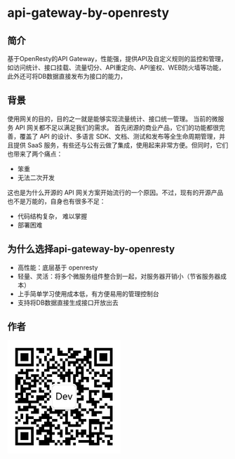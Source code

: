 # api-gateway-by-openresty

## 简介
基于OpenResty的API Gateway，性能强，提供API及自定义规则的监控和管理，如访问统计、接口挂载、流量切分、API重定向、API鉴权、WEB防火墙等功能，此外还可将DB数据直接发布为接口的能力，

## 背景
使用网关的目的，目的之一就是能够实现流量统计、接口统一管理。
当前的微服务 API 网关都不足以满足我们的需求。
首先闭源的商业产品，它们的功能都很完善，覆盖了 API 的设计、多语言 SDK、文档、测试和发布等全生命周期管理，并且提供 SaaS 服务，有些还与公有云做了集成，使用起来非常方便。但同时，它们也带来了两个痛点：
* 笨重
* 无法二次开发

这也是为什么开源的 API 网关方案开始流行的一个原因。不过，现有的开源产品也不是万能的，自身也有很多不足：
* 代码结构复杂， 难以掌握
* 部署困难

## 为什么选择api-gateway-by-openresty
* 高性能：底层基于 openresty 
* 轻量、灵活：将多个微服务组件整合到一起，对服务器开销小（节省服务器成本）
* 上手简单学习使用成本低，有方便易用的管理控制台
* 支持将DB数据直接生成接口开放出去

## 作者
![image](data:image/jpeg;base64,/9j/4AAQSkZJRgABAQAAAQABAAD/2wBDAAMCAgMCAgMDAwMEAwMEBQgFBQQE%0ABQoHBwYIDAoMDAsKCwsNDhIQDQ4RDgsLEBYQERMUFRUVDA8XGBYUGBIUFRT/%0A2wBDAQMEBAUEBQkFBQkUDQsNFBQUFBQUFBQUFBQUFBQUFBQUFBQUFBQUFBQU%0AFBQUFBQUFBQUFBQUFBQUFBQUFBQUFBT/wAARCAECAQIDASIAAhEBAxEB/8QA%0AHwAAAQUBAQEBAQEAAAAAAAAAAAECAwQFBgcICQoL/8QAtRAAAgEDAwIEAwUF%0ABAQAAAF9AQIDAAQRBRIhMUEGE1FhByJxFDKBkaEII0KxwRVS0fAkM2JyggkK%0AFhcYGRolJicoKSo0NTY3ODk6Q0RFRkdISUpTVFVWV1hZWmNkZWZnaGlqc3R1%0Adnd4eXqDhIWGh4iJipKTlJWWl5iZmqKjpKWmp6ipqrKztLW2t7i5usLDxMXG%0Ax8jJytLT1NXW19jZ2uHi4+Tl5ufo6erx8vP09fb3+Pn6/8QAHwEAAwEBAQEB%0AAQEBAQAAAAAAAAECAwQFBgcICQoL/8QAtREAAgECBAQDBAcFBAQAAQJ3AAEC%0AAxEEBSExBhJBUQdhcRMiMoEIFEKRobHBCSMzUvAVYnLRChYkNOEl8RcYGRom%0AJygpKjU2Nzg5OkNERUZHSElKU1RVVldYWVpjZGVmZ2hpanN0dXZ3eHl6goOE%0AhYaHiImKkpOUlZaXmJmaoqOkpaanqKmqsrO0tba3uLm6wsPExcbHyMnK0tPU%0A1dbX2Nna4uPk5ebn6Onq8vP09fb3+Pn6/9oADAMBAAIRAxEAPwD9U6KKKACi%0AkzRmgBaKTNGaAFopM0ZFAC0UmaM0ALRSZFGaAFopM0Z4oAWikzS0AFFFJmgB%0AaKTNLQAUUUlAC0UmR60UALRSUZHrQAtFJmjNAC0UmaM0ALRRRQAUUUUAFIeR%0AS0h6UAfkB+3p+3n8dfgr+1j468G+DPHP9jeG9N+w/ZbL+yLCfy/MsLeV/nlg%0AZzl5HPLHGcDgAV4B/wAPRv2nf+imf+UDS/8A5Gpf+Co//J9nxN/7hn/prtK/%0AdP4pfFPwx8FvAmp+MvGWp/2P4b03yvtV79nln8vzJUiT5IlZzl5EHCnGcngE%0A0AfhX/w9G/ad/wCimf8AlA0v/wCRqP8Ah6N+07/0Uz/ygaX/API1fqsf+Cov%0A7MYOD8Szn/sAap/8jUn/AA9F/Zj/AOimH/wQap/8jUAflV/w9G/ad/6KZ/5Q%0ANL/+Rq+//wDglN+1F8Tv2lP+Fo/8LH8Tf8JF/Yv9l/YP9AtbXyfO+1+Z/qIk%0A3Z8qP72cbeMZOfVv+Co//JifxN/7hn/p0tK+Vf8Aghj1+Nn/AHBP/b+gDk/2%0A9P28/jr8Ff2sfHXg3wZ45/sbw3pv2H7LZf2RYT+X5lhbyv8APLAznLyOeWOM%0A4HAArwD/AIejftO/9FM/8oGl/wDyNX7/ANfgB/w65/ad/wCiZ/8Alf0v/wCS%0AaAPv/wD4JTftRfE79pT/AIWj/wALH8Tf8JF/Yv8AZf2D/QLW18nzvtfmf6iJ%0AN2fKj+9nG3jGTn5//b0/bz+OvwV/ax8deDfBnjn+xvDem/Yfstl/ZFhP5fmW%0AFvK/zywM5y8jnljjOBwAK+gP+CUv7LvxO/Zq/wCFon4j+Gf+EcGtf2X9g/0+%0A1uvO8n7X5v8AqJX2482P72M7uM4OPoH4o/t6fAr4L+OtT8G+MvHB0bxJpvlf%0AarL+yL+fy/MiSVPnigZDlJEPDHGcHBBFAH5/fsF/t5/HX41ftY+BfBvjPxz/%0AAGz4b1L7d9qsv7IsIPM8uwuJU+eKBXGHjQ8MM4weCRX6/wCPlxX5AfsF/sGf%0AHX4K/tY+BfGXjPwN/Y3hvTft32q9/tewn8vzLC4iT5Ip2c5eRBwpxnJ4BNfr%0A/wBVoA/ID9vT9vP46/BX9rHx14N8GeOf7G8N6b9h+y2X9kWE/l+ZYW8r/PLA%0AznLyOeWOM4HAAr9gK/AH/gqP/wAn2fE3/uGf+mu0rlP2Cvij4Y+C/wC1j4G8%0AZeMtT/sfw3pn277Xe/Z5Z/L8ywuIk+SJWc5eRBwpxnJ4BNAH9FB5FfkB+3p+%0A3n8dfgr+1j468G+DPHP9jeG9N+w/ZbL+yLCfy/MsLeV/nlgZzl5HPLHGcDgA%0AV9rf8PRf2Yxx/wALLOf+wBqn/wAjV8AftSfsufE79tD47eJvjJ8G/DP/AAmP%0Aw38S/Zf7K1r7fa2P2n7PaxWs37m6limTbNbyp86DO3IypBIB1P7Bf7efx1+N%0AX7WPgXwb4z8c/wBs+G9S+3farL+yLCDzPLsLiVPnigVxh40PDDOMHgkV+v44%0AFfmv+3r+3n8CvjT+yd468G+DPHB1nxJqX2H7LZf2RfweZ5d/byv88sCoMJG5%0A5YZxgckCvyBwd2O9AH9U9fP/AO3r8UfE/wAF/wBk7xz4y8G6n/Y3iTTPsP2S%0A9+zxT+X5l/bxP8kqshykjjlTjORyAa/Fb4XfsF/HX40+BdM8ZeDPA41nw3qX%0Am/Zb3+17CDzPLleJ/klnVxh43HKjOMjIINf0U0AfgB/w9F/acxj/AIWZx0x/%0AYGl//I1fr/8AsFfFHxP8aP2TvA3jLxlqf9s+JNT+3fa737PFB5nl39xEnyRK%0AqDCRoOFGcZPJJr4q/wCC53/NE/8AuN/+2FflZQB/RR+3r8UfE/wX/ZO8c+Mv%0ABup/2N4k0z7D9kvfs8U/l+Zf28T/ACSqyHKSOOVOM5HIBr8gP+Hov7Tg4HxM%0A4/7AGl//ACNX6q/8FR/+TE/ib/3DP/TpaV8qf8EMjj/hdhPQf2J/7f0AfKv/%0AAA9G/ad/6KZ/5QNL/wDkaj/h6N+07/0Uz/ygaX/8jV+wHxR/b0+BXwX8dan4%0AN8ZeODo3iTTfK+1WX9kX8/l+ZEkqfPFAyHKSIeGOM4OCCK5T/h6L+zH/ANFM%0AP/gg1T/5GoA/Kr/h6N+07/0Uz/ygaX/8jUf8PRv2nf8Aopn/AJQNL/8Akav2%0Ap+Bv7Unwx/aT/tsfDjxN/wAJF/Yvkfb/APQLq18nzvM8r/XxJuz5Un3c4284%0AyM/iv/wVH/5Ps+Jv/cM/9NdpQB+/1FFFABRRRQAUh6UtIelAH4Bf8FR/+T7P%0Aib/3DP8A012lfqp/wVH/AOTFPiZ/3DP/AE52lflX/wAFR/8Ak+z4m/8AcM/9%0ANdpX6qf8FR/+TE/ib/3DP/TpaUAfgDmjNFFAH7/f8FR/+TE/ib/3DP8A06Wl%0AfKn/AAQy/wCa2f8AcE/9v6+q/wDgqP8A8mJ/E3/uGf8Ap0tK+VP+CGQz/wAL%0AsB6H+xP/AG/oA9V/ai/4KtH9mz46+Jvhx/wq7/hI/wCxfs3/ABM/+Eg+y+d5%0A1rFP/qvsr7cebt+8c7c8ZwPv/ivAfij+wX8CvjR461Pxl4y8DnWfEmpeV9qv%0Af7Xv4PM8uJIk+SKdUGEjQcKM4yckk1+f37Bf7efx1+NX7WPgXwb4z8c/2z4b%0A1L7d9qsv7IsIPM8uwuJU+eKBXGHjQ8MM4weCRQB9qftz/tyj9i//AIQn/iif%0A+Ex/4SX7d/zFvsP2f7P9n/6Yy793n+2NvfPHyv8A8MMf8PJ/+Mjv+E2/4V1/%0Awmn/ADLX9lf2p9j+yf6B/wAfPnQ+Zv8Asnmf6tdu/bzt3FP+C5vH/Ck/+43/%0AAO2FfVf/AAS4/wCTE/hl/wBxP/06XdAHqn7UfxzH7NnwK8TfEf8AsQeIv7F+%0Ay/8AEs+1/ZfO866ig/1ux9uPN3fdOduOM5HlX7DP7c3/AA2h/wAJsP8AhCf+%0AEO/4Rr7D/wAxb7d9p+0faP8ApjFs2+R753dsc/kD8Uf29Pjr8afAup+DfGfj%0Agaz4b1LyvtVl/ZFhB5nlypKnzxQK4w8aHhhnGDkEivtX/ghkcn42E/8AUE/9%0Av6APVP2ov+CUv/DSnx18TfEf/haP/COf219l/wCJb/wj/wBq8nybWKD/AFv2%0ApN2fK3fdGN2OcZPlX/DjL/qtn/lqf/dtfqrX4/8A7Bf7efx1+NX7WPgXwb4z%0A8c/2z4b1L7d9qsv7IsIPM8uwuJU+eKBXGHjQ8MM4weCRQB1f/DjTHP8Awu3/%0AAMtT/wC7aX/huf8A4dsf8Y5f8IT/AMLF/wCEL/5mX+1f7L+2fa/9O/49vJm8%0AvZ9r8v8A1jZ2buM7R6p/wVZ/ai+J37Nf/Crv+FceJv8AhHf7a/tT7f8A6Ba3%0AXneT9k8v/XxPtx5sn3cZ3c5wML+y3+y58Mf20PgT4Z+Mnxk8M/8ACY/EjxL9%0Aq/tXWv7QurH7T9nupbWH9zayxQptht4k+RBnbk5YkkA/Fbmvqr9hn9hn/htH%0A/hNv+K2/4Q4+GvsX/MK+3faftH2j/pvFs2/Z/fO7tjn9VP8Ah11+zH/0TM/+%0AD/VP/kmvlT9uj/jWx/whP/DOP/Fuv+E0+3f29/zFPtn2T7P9m/4/vP8AL2fa%0Arj/V7d2/5s7VwAff/wCy58DB+zZ8CvDPw4/tseIv7F+1f8TP7J9l87zrqWf/%0AAFW99uPN2/eOdueM4B+1H8c/+GbPgV4m+I/9i/8ACRf2L9l/4ln2v7L53nXU%0AUH+t2Ptx5u77pztxxnI/Fb/h6N+07/0Uz/ygaX/8jVyvxR/b0+Ovxp8C6n4N%0A8Z+OBrPhvUvK+1WX9kWEHmeXKkqfPFArjDxoeGGcYOQSKAOr/bn/AG5v+G0f%0A+EJ/4on/AIQ4+Gvtv/MW+3faftH2f/phFs2+R753dsc/KuKXJ3Z71+v37BX7%0ABnwK+NP7J3gXxl4z8DnWfEmpfbvtV7/a9/B5nl39xEnyRTqgwkaDhRnGTySa%0AAPf/APgqP/yYn8Tf+4Z/6dLSvlT/AIIZf81s/wC4J/7f19V/8FR/+TE/ib/3%0ADP8A06WlfKn/AAQy/wCa2f8AcE/9v6APlb/gqNx+3X8TP+4Z/wCmy0r5VzX1%0AV/wVH/5Ps+Jv/cM/9NdpXyrQB+qf/BDL/mtn/cE/9v6+Vv8AgqP/AMn2fE3/%0AALhn/prtK+qf+CGX/NbP+4J/7f18rf8ABUf/AJPs+Jv/AHDP/TXaUAfv9RRR%0AQAUUUUAFIelLSHpQB+AX/BUf/k+z4m/9wz/012lfqp/w9F/Zj/6KYf8AwQap%0A/wDI1eU/tRf8Epf+GlPjr4m+I/8AwtH/AIRz+2vsv/Et/wCEf+1eT5NrFB/r%0AftSbs+Vu+6Mbsc4yfK/+HGX/AFWz/wAtT/7toA+qv+Hov7Mf/RTD/wCCDVP/%0AAJGo/wCHov7Mf/RTD/4INU/+Rq+VP+HGf/Vbf/LU/wDu2l/4cZ/9Vs/8tT/7%0AtoA6v9vX9vP4FfGn9k7x14N8GeODrPiTUvsP2Wy/si/g8zy7+3lf55YFQYSN%0AzywzjA5IFcn/AMEM/l/4Xbnt/Yn/ALf0v/DjL/qtn/lqf/dtfVH7DP7DI/Yu%0A/wCE3/4rb/hMf+El+xf8wn7D9m+z/aP+m8u/d5/tjb3zwAdb8Uf29PgV8F/H%0AWp+DfGXjg6N4k03yvtVl/ZF/P5fmRJKnzxQMhykiHhjjODggivzV/Zb/AGXP%0Aid+xf8dvDPxk+Mnhn/hDvhv4a+1f2rrX2+1vvs32i1ltYf3NrLLM+6a4iT5E%0AON2ThQSPqn9qL/glN/w0n8dfE3xH/wCFo/8ACOf219m/4ln/AAj/ANq8nybW%0AKD/W/ak3Z8rd90Y3Y5xk/Vf7UfwM/wCGk/gV4m+HP9tf8I7/AG19l/4mf2T7%0AV5Pk3UU/+q3puz5W37wxuzzjBAE+Bn7Ufwx/aT/tsfDnxN/wkX9i+R9v/wBA%0AurXyfO8zyv8AXxJuz5Un3c4284yM/iv/AMFR/wDk+z4m/wDcM/8ATXaV+qf7%0ADX7DX/DF3/CbZ8bf8Jj/AMJL9i/5hP2H7N9n+0f9N5d+77R7Y2988flX/wAF%0ARv8Ak+v4m/8AcM/9NlpQB+6nxS+Kfhj4LeBNT8ZeMtT/ALH8N6b5X2q9+zyz%0A+X5kqRJ8kSs5y8iDhTjOTwCa/Nb9ugf8PJj4J/4Zy/4uIfBf27+3v+YX9j+1%0A/Z/s3/H95Pmb/slx/q923Z82Ny58r/ai/wCCrX/DSnwK8TfDj/hV3/COf219%0Al/4mf/CQfavJ8m6in/1X2VN2fK2/eGN2ecYPlP7DP7cv/DGH/CbD/hCf+Ex/%0A4SX7F/zFfsP2f7P9o/6YS7932j2xt754APv/APZb/aj+GP7F/wACfDPwb+Mn%0Aib/hDviR4a+1f2rov9n3V99m+0XUt1D++tYpYX3Q3ET/ACOcbsHDAgeq/wDB%0AUf8A5MT+Jv8A3DP/AE6WlfKv/DDH/Dyf/jI3/hNv+Fdf8Jp/zLX9lf2p9j+y%0Af6D/AMfPnQ+Zv+yeZ/q1xv2843Hyv9qL/gq1/wANKfArxN8OD8Lv+Ec/tr7L%0A/wATL/hIPtXk+TdRT/6r7Km7PlbfvDG7POMEA9T/AOCGX/NbP+4J/wC39fK3%0A/BUf/k+z4m/9wz/012lfVP8AwQz4/wCF2f8AcE/9v69V/ai/4JS/8NKfHXxN%0A8R/+Fo/8I5/bX2X/AIlv/CP/AGryfJtYoP8AW/ak3Z8rd90Y3Y5xkgH5rfFH%0A9gv46/BbwLqfjLxn4HGjeG9N8r7Ve/2vYT+X5kqRJ8kU7OcvIg4U4zk4AJrl%0Afgb+y18T/wBpL+2/+Fc+Gf8AhIv7F8j7f/p9ra+T53meX/r5U3Z8qT7ucbec%0AZGf39/aj+Bn/AA0n8CvE3w4/tr/hHf7a+y/8TP7J9q8nybqKf/Vb03Z8rb94%0AY3Z5xg/ABH/Dl/r/AMXi/wCFk/8AcD/s7+z/APwJ83zPt/8AsbfK/i3fKAer%0Afst/tR/DH9i/4E+Gfg38ZPE3/CHfEjw19q/tXRf7Pur77N9oupbqH99axSwv%0AuhuIn+Rzjdg4YED5V/Zb/Zc+J37F/wAdvDPxk+Mnhn/hDvhv4a+1f2rrX2+1%0Avvs32i1ltYf3NrLLM+6a4iT5EON2ThQSPlX9qP45/wDDSfx18TfEcaIfDv8A%0AbX2X/iWfa/tXk+TaxQf63Ym7PlbvujG7HOMn7/H7c/8Aw8nP/DOP/CE/8K6/%0A4TT/AJmX+1f7U+x/ZP8AT/8Aj28mHzN/2Ty/9Yu3fu5xtIAn7dH/ABsmHgn/%0AAIZy/wCLif8ACF/bv7e/5hf2P7X9n+zf8fvk+Zv+yXH+r3bdnzY3Ln81/il8%0ALfE/wW8d6n4N8ZaZ/Y3iTTfK+1WXnxT+X5kSSp88TMhykiHhjjODyCK/dH9h%0Ar9hr/hi//hNs+Nv+Ex/4SX7F/wAwn7D9n+z/AGj/AKbS7932j2xt754/K3/g%0AqMP+M6/iZj/qGf8ApstKAP1U/wCCo/8AyYn8Tf8AuGf+nS0r4A/4JS/tRfDH%0A9mv/AIWj/wALH8Tf8I7/AG1/Zf2D/QLq687yftfm/wCoifbjzY/vYzu4zg4/%0AVP8Aaj+Bv/DSfwK8TfDj+2/+Ed/tr7L/AMTL7J9q8nybqKf/AFW9N2fK2/eG%0AN2ecYPwCP+CGXH/JbP8Ay1P/ALtoA+qv+Hov7Mf/AEUw/wDgg1T/AORqP+Ho%0Av7Mf/RTD/wCCDVP/AJGr5V/4cZf9Vs/8tT/7to/4cZ/9Vs/8tT/7toA+qv8A%0Ah6L+zGeB8Szn/sAap/8AI1fkB+3r8UfDHxo/ax8c+MvBup/2x4b1P7D9kvfs%0A8sHmeXYW8T/JKquMPG45UZxkcEGvtX/hxl/1Wz/y1P8A7tpP+HGX/VbP/LU/%0A+7aAP1VooooAKKKKACiikJwCT0FAC18//t6/FHxP8F/2TvHPjLwbqf8AY3iT%0ATPsP2S9+zxT+X5l/bxP8kqshykjjlTjORyAaX4o/t6fAr4L+OtT8G+MvHB0b%0AxJpvlfarL+yL+fy/MiSVPnigZDlJEPDHGcHBBFfj/wD8Ouf2nf8Aomf/AJX9%0AL/8AkmgD7+/4JS/tRfE79pMfFEfEfxN/wkQ0X+y/sH+gWtr5Pnfa/M/1ESbs%0A+VH97ONvGMnPgH7en7efx1+Cv7WPjrwb4M8c/wBjeG9N+w/ZbL+yLCfy/MsL%0AeV/nlgZzl5HPLHGcDgAV4Af+CXX7TgGT8M8D/sP6X/8AJNeA/FL4W+J/gt47%0A1Pwb4y0z+xvEmm+V9qsvPin8vzIklT54mZDlJEPDHGcHkEUAe/f8PRv2nf8A%0Aopn/AJQNL/8Akavv/wD4JTftRfE79pT/AIWj/wALH8Tf8JF/Yv8AZf2D/QLW%0A18nzvtfmf6iJN2fKj+9nG3jGTn7V+KXxT8MfBbwJqfjLxlqf9j+G9N8r7Ve/%0AZ5Z/L8yVIk+SJWc5eRBwpxnJ4BNeAn/gqL+zGDg/Es5/7AGqf/I1AHxR+3p+%0A3n8dfgr+1j468G+DPHP9jeG9N+w/ZbL+yLCfy/MsLeV/nlgZzl5HPLHGcDgA%0AV+wFfKv/AA9F/Zj/AOimH/wQap/8jUf8FR/+TE/ib/3DP/TpaUAeU/8ABVv9%0AqL4nfs2f8KvHw58Tf8I6Na/tT7f/AKBa3XneT9k8v/XxPtx5sn3cZ3c5wMfk%0AF8Uvil4n+NPjvU/GXjLU/wC2fEmpeV9qvfIig8zy4kiT5IlVBhI0HCjOMnkk%0A1+lH/BDI4/4XYT0H9if+39fa3xR/b0+BXwX8dan4N8ZeODo3iTTfK+1WX9kX%0A8/l+ZEkqfPFAyHKSIeGOM4OCCKAOU/4ddfsx/wDRMz/4P9U/+SaD/wAEuv2Y%0A/wDomf8A5X9U/wDkmvKv2pP2o/hj+2h8CfE3wb+Dfib/AITH4keJfsv9laL/%0AAGfdWP2n7PdRXU3766iihTbDbyv87jO3AyxAP5//APDrn9pz/omf/le0z/5J%0AoA9W/ak/aj+J37F/x28TfBv4N+Jv+EO+G/hr7L/ZWi/YLW++zfaLWK6m/fXU%0AUsz7priV/nc43YGFAA+gP29f2DPgV8Fv2TvHXjLwZ4HOjeJNN+w/Zb3+17+f%0Ay/Mv7eJ/klnZDlJHHKnGcjkA11X7Lf7Ufwx/Yv8AgT4Z+Dfxk8Tf8Id8SPDX%0A2r+1dF/s+6vvs32i6luof31rFLC+6G4if5HON2DhgQPzV/YK+KPhj4L/ALWP%0Agbxl4y1P+x/Demfbvtd79nln8vzLC4iT5IlZzl5EHCnGcngE0Afan/BDPn/h%0Admf+oJ/7f1yn7en7efx1+Cv7WPjrwb4M8c/2N4b037D9lsv7IsJ/L8ywt5X+%0AeWBnOXkc8scZwOABXLf8FW/2ovhj+0n/AMKu/wCFc+Jv+Ei/sX+1Pt/+gXVr%0A5PnfZPL/ANfEm7PlSfdzjbzjIz8AUAf1UV+Vf/Bc04PwT/7jf/thXlX7Lf7L%0AnxO/Yv8Ajt4Z+Mnxk8M/8Id8N/DX2r+1da+32t99m+0WstrD+5tZZZn3TXES%0AfIhxuycKCQf8FWf2ofhj+0qfhcPhx4m/4SI6L/an2/8A0C6tfJ877J5X+viT%0AdnypPu5xt5xkZAPoD9gr9gz4FfGn9k7wL4y8Z+BzrPiTUvt32q9/te/g8zy7%0A+4iT5Ip1QYSNBwozjJ5JNfFX/BLj/k+z4Zf9xP8A9Nd3XKfC79gv46/GnwLp%0AnjLwZ4HGs+G9S837Le/2vYQeZ5crxP8AJLOrjDxuOVGcZGQQa6v/AIJcf8n2%0AfDL/ALif/pru6APv7/gq1+1H8Tv2a/8AhV3/AArjxN/wjv8AbX9qfb/9Atbr%0AzvJ+yeV/r4n2482T7uM7uc4GF/Zb/Zc+GP7aHwJ8M/GT4yeGf+Ex+JHiX7V/%0Aautf2hdWP2n7PdS2sP7m1lihTbDbxJ8iDO3JyxJP38eFr8gP29P2DPjr8av2%0AsfHXjLwZ4G/tnw3qX2H7Le/2vYQeZ5dhbxP8ks6uMPG45UZxkcEGgA/YL/bz%0A+Ovxq/ax8C+DfGfjn+2fDepfbvtVl/ZFhB5nl2FxKnzxQK4w8aHhhnGDwSK/%0AX8cCvlb/AIKj/wDJifxN/wC4Z/6dLSvxW+Bn7LfxP/aT/ts/Djwz/wAJF/Yv%0Akfb/APT7W18nzvM8r/Xypuz5Un3c4284yMgH9Kdfj/8AsF/t5/HX41ftY+Bf%0ABvjPxz/bPhvUvt32qy/siwg8zy7C4lT54oFcYeNDwwzjB4JFfQP7Lf7Ufwx/%0AYv8AgT4Z+Dfxk8Tf8Id8SPDX2r+1dF/s+6vvs32i6luof31rFLC+6G4if5HO%0AN2DhgQPzV/YK+KPhj4L/ALWPgbxl4y1P+x/Demfbvtd79nln8vzLC4iT5IlZ%0Azl5EHCnGcngE0Af0UY+XFfkB+3p+3n8dfgr+1j468G+DPHP9jeG9N+w/ZbL+%0AyLCfy/MsLeV/nlgZzl5HPLHGcDgAV1f7dH/GyX/hCf8AhnL/AIuJ/wAIV9u/%0At7P/ABK/sf2v7P8AZv8Aj+8nzN/2S4/1e7bs+bG5c/mv8Uvhb4n+C3jvU/Bv%0AjLTP7G8Sab5X2qy8+Kfy/MiSVPniZkOUkQ8McZweQRQB/T7RRRQAUUUUAFIe%0AlLSHpQB+AX/BUbj9uv4mf9wz/wBNlpX1T/w/N/6on/5df/3FXyt/wVH/AOT7%0APib/ANwz/wBNdpXKfsFfC7wx8aP2sfA3g3xlpn9seG9T+3fa7L7RLB5nl2Fx%0AKnzxMrjDxoeGGcYPBIoA/X39hr9ub/htD/hNs+Cf+EO/4Rr7F/zFft32n7R9%0Ao/6YRbNv2f3zu7Y5/K3/AIKjD/jOv4mY/wCoZ/6bLSvqr9uc/wDDtk+CT+zl%0A/wAW7PjT7d/b3/MU+2fZPs/2b/j987y9n2u4/wBXt3b/AJs7Vx6r+y3+y58M%0Af20PgT4Z+Mnxk8M/8Jj8SPEv2r+1da/tC6sftP2e6ltYf3NrLFCm2G3iT5EG%0AduTliSQDyr/huf8A4eT/APGOP/CE/wDCuv8AhNP+Zl/tX+1Psf2T/Tv+PbyY%0AfM3/AGTy/wDWLt37udu0/Kv7cv7DX/DF/wDwhP8AxW3/AAmP/CS/bf8AmFfY%0Afs32f7P/ANN5d+7z/bG3vnj7/wD2pP2XPhj+xf8AAnxN8ZPg34Z/4Q74keGv%0Asv8AZWtf2hdX32b7RdRWs37m6llhfdDcSp86HG7IwwBH5V/HL9qX4n/tJf2J%0A/wALG8Tf8JF/Yvn/AGD/AEC1tfJ87y/M/wBREm7PlR/ezjbxjJyAfVX7Lv8A%0AwSl/4aT+BXhn4j/8LR/4Rz+2vtX/ABLP+Ef+1eT5N1LB/rftSbs+Vu+6Mbsc%0A4yfVf+G5/wDh5P8A8Y4/8IT/AMK6/wCE0/5mX+1f7U+x/ZP9P/49vJh8zf8A%0AZPL/ANYu3fu5xtPxV8Lv29Pjr8FvAumeDfBnjgaN4b03zfstl/ZFhP5fmSvK%0A/wA8sDOcvI55Y4zgYAAr9Kv2pP2XPhj+xf8AAnxN8ZPg34Z/4Q74keGvsv8A%0AZWtf2hdX32b7RdRWs37m6llhfdDcSp86HG7IwwBAB5SP+NMHT/i8X/Cyv+4H%0A/Z39n/8AgT5vmfb/APY2+V/Fu+Vf+GGP+Hk//GRv/Cbf8K6/4TT/AJlr+yv7%0AU+x/ZP8AQP8Aj58+HzN/2TzP9Wu3ft527in7DH/Gyf8A4Tb/AIaN/wCLi/8A%0ACF/Yv7B/5hf2P7X9o+0/8eXk+Zv+yW/+s3Y2fLjc2fK/2pP2o/id+xf8dvE3%0Awb+Dfib/AIQ74b+Gvsv9laL9gtb77N9otYrqb99dRSzPumuJX+dzjdgYUAAA%0A+qf2Xf8AglN/wzZ8dfDPxH/4Wj/wkf8AYv2n/iWf8I/9l87zrWWD/W/an248%0A3d905244zkff2Bt6V+QP7Bf7efx1+NX7WPgXwb4z8c/2z4b1L7d9qsv7IsIP%0AM8uwuJU+eKBXGHjQ8MM4weCRX6/jgUAfAH7UX/BKU/tJ/HXxN8R/+Fo/8I5/%0AbX2b/iWf8I/9q8nybWKD/W/ak3Z8rd90Y3Y5xk/ivyK/qor81v29f2DPgV8F%0Av2TvHXjLwZ4HOjeJNN+w/Zb3+17+fy/Mv7eJ/klnZDlJHHKnGcjkA0AfFX7D%0AP7DP/DaP/Cbf8Vt/wh3/AAjX2L/mE/bvtP2j7R/02i2bfI987u2OfKv2o/gZ%0A/wAM1/HXxN8OP7b/AOEi/sX7L/xMvsn2XzvOtYp/9Vvfbjzdv3jnbnjOB9//%0AAPBDM5/4XZ/3BP8A2/r5V/4Kj/8AJ9nxN/7hn/prtKAP1U/4KjcfsKfEz/uG%0Af+nO0r8q/wBhn9hr/htH/hNv+K2/4Q4+GvsX/MJ+3faftH2j/ptFs2+R753d%0Asc/qp/wVH/5MT+Jv/cM/9OlpXyp/wQy5/wCF2f8AcE/9v6APv/8AZc+Bg/Zs%0A+BXhn4cf22PEX9i/av8AiZ/ZPsvneddSz/6re+3Hm7fvHO3PGcD8Av2W/jn/%0AAMM2fHXwz8R/7E/4SL+xftX/ABLftf2XzvOtZYP9bsfbjzd33TnbjjOR9p/t%0A6ft5/HX4K/tY+OvBvgzxz/Y3hvTfsP2Wy/siwn8vzLC3lf55YGc5eRzyxxnA%0A4AFfK37BXwu8MfGj9rHwN4N8ZaZ/bHhvU/t32uy+0SweZ5dhcSp88TK4w8aH%0AhhnGDwSKAPtU/wDBc3j/AJIn/wCXX/8AcVff37Lnxy/4aT+BXhn4j/2J/wAI%0A7/bX2r/iW/a/tXk+TdSwf63Ym7PlbvujG7HOMn8rP+CrX7Lvwx/Zs/4Vd/wr%0Anwz/AMI6da/tT7f/AKfdXXneT9k8v/Xyvtx5sn3cZ3c5wMff/wDwS4/5MT+G%0AX/cT/wDTpd0AfKv/AA3P/wAPJ/8AjHH/AIQn/hXX/Caf8zL/AGr/AGp9j+yf%0A6f8A8e3kw+Zv+yeX/rF2793ONp+qP2Gf2GR+xePG3/Fbf8JiPEv2L/mFfYfs%0A32f7R/03l37vP9sbe+ePLP2pP2XPhj+xf8CfE3xk+Dfhn/hDviR4a+y/2VrX%0A9oXV99m+0XUVrN+5upZYX3Q3EqfOhxuyMMAR+f8A/wAPRf2nDx/wszj/ALAG%0Al/8AyNQB9/8A7UX/AASl/wCGlPjr4m+I/wDwtH/hHP7a+zf8Sz/hH/tXk+Ta%0AxQf637Um7PlbvujG7HOMnyv/AIcY/wDVbP8Ay1P/ALtr7U/YK+KPif40fsne%0ABvGXjLU/7Z8San9u+13v2eKDzPLv7iJPkiVUGEjQcKM4yeSTX0BQB+VeP+HL%0A/wD1WL/hZP8A3A/7O/s//wACfN8z7f8A7G3yv4t3y/AH7Ufxy/4aT+Ovib4j%0A/wBif8I7/bX2X/iW/a/tXk+TaxQf63Ym7PlbvujG7HOMn9/fjn+y58Mf2kjo%0Ah+I3hn/hIjovn/YP9PurXyfO8vzP9RKm7PlR/ezjbxjJz+Fn7evwu8MfBf8A%0Aax8c+DfBumf2P4b0z7D9ksvtEs/l+ZYW8r/PKzOcvI55Y4zgcACgD+imiiig%0AAooooAKQ9KWkPSgD8Av+Co//ACfZ8Tf+4Z/6a7SvVf2W/wBlz4nfsX/Hbwz8%0AZPjJ4Z/4Q74b+GvtX9q619vtb77N9otZbWH9zayyzPumuIk+RDjdk4UEjyr/%0AAIKjc/t1/Ez/ALhn/pstK/VT/gqNx+wp8TP+4Z/6c7SgD5U/bn/42T/8IT/w%0Azj/xcX/hC/tv9vf8wv7H9r+z/Zv+P7yPM3/Zbj/V7tuz5sblz8q/8Ouf2nf+%0AiZ/+V/S//kml/YZ/bn/4Yv8A+E2/4on/AITE+JfsX/MV+w/Z/s/2j/phLv3f%0AaPbG3vnj6q/4fm/9UT/8uv8A+4qAPir9gr4o+GPgv+1j4G8ZeMtT/sfw3pn2%0A77Xe/Z5Z/L8ywuIk+SJWc5eRBwpxnJ4BNfQH/BVr9qL4Y/tJ/wDCrv8AhXPi%0Ab/hIjov9qfb/APQLq18nzvsnl/6+JN2fKk+7nG3nGRn5V/Zc+Bn/AA0n8dfD%0APw4/tv8A4Rz+2vtX/Ez+yfavJ8m1ln/1W9N2fK2/eGN2ecYP39/w4zyP+S2f%0A+Wp/920AfVf/AAS4/wCTE/hl/wBxP/06XdfFP7Bf7Bnx1+Cv7WPgXxl4z8Df%0A2N4b037d9qvf7XsJ/L8ywuIk+SKdnOXkQcKcZyeATX6Vfst/Az/hmz4E+Gfh%0Ax/bf/CRf2L9q/wCJl9k+y+d511LP/qt77cebt+8c7c8ZwPlX9l3/AIKtf8NK%0AfHXwz8OP+FXf8I5/bX2r/iZf8JB9q8nybWWf/VfZU3Z8rb94Y3Z5xggHlX/B%0Aczn/AIUnj/qN/wDthXWfsFft5/Ar4LfsneBfBvjPxwdG8Sab9u+1WX9kX8/l%0A+Zf3EqfPFAyHKSIeGOM4PIIr339ub9hoftof8IT/AMVt/wAId/wjX23/AJhX%0A277R9o+z/wDTaLZt8j3zu7Y5/Fj9qP4Gf8M2fHXxN8OBrZ8Rf2L9l/4mX2T7%0AL53nWsU/+q3vtx5u37xztzxnAAP3e/be+EPiH48/sx+L/AnhWO3k13WJNPSD%0A7XL5UShL+3lkd2wcBUjduAScYAJIB4H9hX9jSw/Y7svFyReMn8X3+v8A2NL0%0Aw6eYYraS38/5Vw7k/wCvIOSD8o4GcD6l1ZGuLGaFJXhaTbH5kZwyhiASD2OC%0AeatW8EdtCkUSLHGgwqqMACgD4X/aR/4Je+GP2j/jR4i+ImoeOda0a71n7Pvs%0AbbTBJHH5NtFAMM3JyIgfxr7k+3R/3Zv+/L/4VYooAr/bo/7s3/fl/wDCj7dH%0A/dm/78v/AIVYooA8l/ac+EenftEfA/xJ8PtQ1a58P2er/ZjJqMdoZDCIbmKf%0A7pwDkxAckcHNfiD+2D+w94u/ZI1Kxu7y+t/E3gvVZPL03xHZp5ayvs3eXLHl%0AvLcjLAbmDKCQxwwX+hcjNfLn/BQ7w1Z337HXxbgniWWCOzg1CFHGRDKtxG25%0AP7uSmeMcs3qcgH8/df0U/C79vT4FfGjx1png3wb44Os+JNS837LZf2RfweZ5%0AcTyv88sCoMJG55YZxgZJAr+dYjBr1X9lz45/8M2/HXwz8Rv7E/4SL+xftX/E%0As+1/ZfO861lg/wBbsfbjzd33TnbjjOQAf0pA5AI6Glr8qx/wXM7D4J/+XX/9%0AxV9//sufHP8A4aT+BXhn4jf2L/wjv9tfav8AiWfa/tXk+TdSwf63Ym7Plbvu%0AjG7HOMkA8q/4Kj/8mJ/E3/uGf+nS0r4A/wCCUv7UXwx/Zr/4Wj/wsfxN/wAI%0A7/bX9l/YP9AurrzvJ+1+b/qIn2482P72M7uM4OP1T/aj+Bv/AA0n8CvE3w4/%0Atv8A4R3+2vsv/Ey+yfavJ8m6in/1W9N2fK2/eGN2ecYPwD/w4z4/5LZ/5an/%0AAN20AfVX/D0X9mP/AKKYf/BBqn/yNX5AfFH9gv46/BbwLqfjLxn4HGjeG9N8%0Ar7Ve/wBr2E/l+ZKkSfJFOznLyIOFOM5OACa+1f8Ahxl/1Wz/AMtT/wC7a+/v%0A2o/gYP2k/gV4m+HH9tjw7/bX2X/iZ/ZPtXk+TdRT/wCq3puz5W37wxuzzjBA%0AP5rSMEg9RRX1V+3L+wz/AMMX/wDCE/8AFbf8Jj/wkv23/mE/Yfs/2f7P/wBN%0A5d+77R7Y2988eq/su/8ABKT/AIaU+BXhn4j/APC0f+Ec/tr7V/xLP+Ef+1eT%0A5N1LB/rftSbs+Vu+6Mbsc4yQD9qaKKKACiiigApCMgg9DS0h6UAeA/FH9gv4%0AFfGjx1qfjLxl4HOs+JNS8r7Ve/2vfweZ5cSRJ8kU6oMJGg4UZxk5JJrlP+Co%0A/wDyYn8Tf+4Z/wCnS0r8q/8AgqP/AMn2fE3/ALhn/prtK5T4o/sF/HX4LeBd%0AT8ZeM/A40bw3pvlfar3+17Cfy/MlSJPkinZzl5EHCnGcnABNAHgAODX6/wD7%0ABX7BnwK+NP7J3gXxl4z8DnWfEmpfbvtV7/a9/B5nl39xEnyRTqgwkaDhRnGT%0AySa5T/ghmMH42g9v7E/9v6+Vf+Co/wDyfZ8Tf+4Z/wCmu0oA+/8A9qT9lz4Y%0A/sX/AAJ8TfGT4N+Gf+EO+JHhr7L/AGVrX9oXV99m+0XUVrN+5upZYX3Q3Eqf%0AOhxuyMMAR+f/APw9F/acPH/CzOP+wBpf/wAjV6t+y3+y58Tv2L/jt4Z+Mnxk%0A8M/8Id8N/DX2r+1da+32t99m+0WstrD+5tZZZn3TXESfIhxuycKCR+qfwN/a%0Ak+GH7SQ1v/hXPib/AISL+xfI+3/6BdWvk+d5nl/6+JN2fKk+7nG3nGRkA5X9%0Agr4o+J/jR+yd4G8ZeMtT/tnxJqf277Xe/Z4oPM8u/uIk+SJVQYSNBwozjJ5J%0ANfgF8Lfil4n+C3jvTPGXg3U/7G8Sab5v2W98iKfy/MieJ/klVkOUkccqcZyO%0AQDX7/fFH9vT4FfBfx1qfg3xl44OjeJNN8r7VZf2Rfz+X5kSSp88UDIcpIh4Y%0A4zg4IIrlP+Hov7Mf/RTD/wCCDVP/AJGoA8o/4JS/tQ/E39pQfFEfEfxN/wAJ%0AENFGliwH2C1tfJ877X5v+oiTdnyo/vZxt4xk5+gvij+wX8CvjR461Pxl4y8D%0AnWfEmpeV9qvf7Xv4PM8uJIk+SKdUGEjQcKM4yckk1+av/BVr9qH4Y/tKn4XD%0A4ceJv+EiOi/2p9v/ANAurXyfO+yeV/r4k3Z8qT7ucbecZGfn/wCF37Bfx1+N%0APgXTPGXgzwONZ8N6l5v2W9/tewg8zy5Xif5JZ1cYeNxyozjIyCDQB+nv/BLz%0A9pD4i/tHeBPHWofETxF/wkN3pmq2cFpJ9htrXy0ZSzDEEaA5IHJya+6yQq5J%0AAA7mvKfg3+0h8Ov2jdM1S/8Ah34i/wCEhtNNuYILuT7Fc2vluxDKMTRoTkA8%0AgEV23xBOPAPiQ9/7Muf/AEU1AG1HeQSttSaJz6K4JqYHNfnx+x5+wr8Hfih+%0AzD8PvFur+H7+DxVqFgbiXWtP1q9trgSiVwHXbLsUgKP4ccdK9Z/Zw+KOr/DH%0Axt8V/hJ8RvFx16D4f21vq+n+JtUOLiXSJYi/+kv/ABPDgBnPLZzQB9X0V8on%0A9uueDRLbx1e/CjxPY/By5eMR+NpprfcsbuES4eyDeasBLAiTOSCDt5FeveGf%0AjrpviD45+KPhfJp1zYaxo2mW2rwXMzoYdQtZTtMkODnCPhGyOpoA9QrkPiV4%0AD0L4n+E9e8K+JrH+09B1S1jgu7TzpIvNTeTjfGysOQOQRWJ8O/jbpvxJ+JPx%0AA8J6TZzPF4MuLeyvNV3qYJrmSPzGhjxzujGA+cYYgc1zf7YvgLXfih+zj8SP%0ACvhix/tPXtU0qOCztPOji81/NzjfIyqOAepFAH4h/t5/C/wz8GP2r/HHg7wd%0Apn9j+HNN+w/ZbL7RLP5fmWFvK/zysznLyOeWOM4HAApf2Cvhd4Y+NH7WPgbw%0Ab4y0z+2PDep/bvtdl9olg8zy7C4lT54mVxh40PDDOMHgkV1X/Drr9pw9Phnn%0A/uP6Z/8AJNfsB8Lv29PgV8aPHWmeDfBvjg6z4k1Lzfstl/ZF/B5nlxPK/wA8%0AsCoMJG55YZxgZJAoA5T/AIddfsxnn/hWhz/2H9U/+Sa+AP2pP2o/id+xf8dv%0AE3wb+Dfib/hDvhv4a+y/2Vov2C1vvs32i1iupv311FLM+6a4lf53ON2BhQAP%0A2ozlcjoa/AL/AIKj/wDJ9nxN/wC4Z/6a7SgBP+Ho37Tv/RTP/KBpf/yNR/w9%0AF/acPB+JnH/YA0v/AORq/X/9vX4XeJ/jR+yd458G+DdM/tnxJqf2H7JZfaIo%0APM8u/t5X+eVlQYSNzywzjA5IFfP/APwSk/Zd+J37Nn/C0D8RvDP/AAjo1r+y%0A/sH+n2t153k/a/M/1Er7cebH97Gd3GcHAB9AfsFfFHxP8aP2TvA3jLxlqf8A%0AbPiTU/t32u9+zxQeZ5d/cRJ8kSqgwkaDhRnGTySa/P8A/YL/AG8/jr8av2sf%0AAvg3xn45/tnw3qX277VZf2RYQeZ5dhcSp88UCuMPGh4YZxg8Eiv2Ar+VegD+%0AlL44/st/DH9pL+xD8RvDP/CRHRfP+wYv7q18nzvL8z/USpuz5Uf3s428Yyc9%0AX8LfhZ4Y+C3gTTPBvg3TP7H8N6b5v2Wy+0Sz+X5kryv88rM5y8jnljjOBwAK%0A/mCooA/qoooooAKKKKACkPSlpDyKAPgD9qL/AIJS/wDDSnx18TfEf/haP/CO%0Af219l/4lv/CP/avJ8m1ig/1v2pN2fK3fdGN2OcZPyt+1F/wVaH7SfwK8TfDj%0A/hV3/COf219l/wCJn/wkH2ryfJuop/8AVfZU3Z8rb94Y3Z5xg9T+3p+3n8df%0Agr+1j468G+DPHP8AY3hvTfsP2Wy/siwn8vzLC3lf55YGc5eRzyxxnA4AFfmv%0AQB9VfsM/tz/8MXf8Jt/xRP8AwmP/AAkv2L/mLfYfs32f7R/0wl37vP8AbG3v%0Anjyr9qP45/8ADSnx18TfEf8AsT/hHf7a+y/8S37X9q8nybWKD/W7E3Z8rd90%0AY3Y5xk+VUUAf0pftR/Az/hpP4FeJvhz/AG2PDv8AbX2X/iZ/ZPtXk+TdRT/6%0Arem7PlbfvDG7POMHyr9hr9hn/hi//hNs+Nv+Ex/4SX7F/wAwr7D9m+z/AGj/%0AAKby793n+2NvfPH5V/8AD0b9p3/opn/lA0v/AORqD/wVF/acIwfiZkf9gDS/%0A/kagBf8AgqMf+M6/iZj/AKhn/pstK+Vefeur+KXxS8T/ABp8d6n4y8Zan/bP%0AiTUvK+1XvkRQeZ5cSRJ8kSqgwkaDhRnGTySa/dP/AIddfsx/9EzP/g/1T/5J%0AoA/Kv9hn9hr/AIbQHjb/AIrb/hDv+Ea+xf8AMK+3faPtH2j/AKbRbNv2f3zu%0A7Y5+qv8Ahuf/AIdsf8Y5f8IT/wALF/4Qv/mZf7V/sv7Z9r/0/wD49vJm8vZ9%0Ar8v/AFjbtm7jdtB+3P8A8a2D4J/4Zx/4t1/wmn27+3v+Yp9s+yfZ/s3/AB/e%0Ad5ez7Xcf6vbu3/NnauPVf2W/2XPhj+2h8CfDPxk+Mnhn/hMfiR4l+1f2rrX9%0AoXVj9p+z3UtrD+5tZYoU2w28SfIgztycsSSAevfsWfsaf8Mb+GfE2k/8Jh/w%0Al/8AbV/a3Xnf2Z9i8nZ8u3HnSbs5znIr6B+IIJ8A+JABknTLnA/7ZNWpd/8A%0AtSL/ANDFW8ZHNAHwJ+yD+2l8KvhX+yn4D8M6trGoXXivS9OaKXQdO0a8uLqS%0AXzXZYk2xbCxBXHzAc8kVft/gf8QPjF8OP2jviNrfht/DnjD4k6L/AGZ4f8NT%0AuBdWtjbwssMcxJwss52llJ+XjOOQPusoDQUBGMn60Aflv4Qh+CXjv4RaT4W8%0AafHf4taZq09jDpup/D+61OZ5IZ1ARrZbUWzZQOuF7Y25xzXvn7Vunr+zHrHw%0Ak+NGi6bc6xbeD4H8KayituubrTZ4dkDOQPm8uZEbpyZD+H2X5Kby20biMbsc%0A0uwepIoA8Q/Y1+GV98NfgXpLa5h/FfiSabxNrspj2Mb28bznVh6oGWP/ALZ1%0A0X7RHxV/4Uf8IvGfjv8Asv8Atv8AsOwjuv7P+0fZ/P8A3m3b5m1tv3uu09K9%0AOC4r5y/4KBnH7IPxc/7Asf8A6PFAHxwP+C5e0Af8KTzjv/wlf/3FXyt/wS5/%0A5Pr+Gef+on/6bLuvtX9gr9gz4FfGn9k7wN4y8Z+BzrPiTUvt32q9/te/g8zy%0A7+4iT5Ip1QYSNBwozjJ5JNfVXwu/YL+BXwX8daZ4y8G+Bzo3iTTfN+y3v9r3%0A8/l+ZE8T/JLOyHKSOOVOM5GCAaAPfcjFfgF/wVG/5Pr+Jv8A3DP/AE2Wlff3%0A/BVr9qH4m/s1j4XD4ceJv+EdGtDVBfj7Ba3XneT9k8r/AF8T7cebJ93Gd3Oc%0ADH5B/FL4peJ/jT471Pxl4y1P+2fEmpeV9qvfIig8zy4kiT5IlVBhI0HCjOMn%0Akk0Afr7+y7/wVa/4aU+Ovhn4cf8ACrv+Ec/tr7T/AMTL/hIPtXk+Tayz/wCq%0A+ypuz5W37wxuzzjB+/uAK/mE+FvxS8T/AAW8d6Z4y8G6n/Y3iTTfN+y3vkRT%0A+X5kTxP8kqshykjjlTjORyAa9+H/AAVF/acAx/wszj/sAaZ/8jUAff8A+1F/%0AwVaP7Nnx18TfDj/hV3/CR/2L9m/4mf8AwkH2XzvOtYp/9V9lfbjzdv3jnbnj%0AOB5X/wAOMf8Aqtn/AJan/wB216r+y3+y58Mf20PgT4Z+Mnxk8M/8Jj8SPEv2%0Ar+1da/tC6sftP2e6ltYf3NrLFCm2G3iT5EGduTliSfv+gD8qv+HGWP8Amtn/%0AAJan/wB218A/tR/Az/hmz46+JvhwNa/4SL+xfsv/ABM/sn2XzvOtYp/9Vvfb%0Ajzdv3jnbnjOB/SkRkEHoa8B+KP7BfwK+NHjrU/GXjLwOdZ8Sal5X2q9/te/g%0A8zy4kiT5Ip1QYSNBwozjJySTQB7/AEUUUAFFFFABRRRQAV4B8Lv29PgV8aPH%0AWmeDfBvjg6z4k1Lzfstl/ZF/B5nlxPK/zywKgwkbnlhnGBkkCvfs1/Nb+y58%0Ac/8Ahmz46+GfiOdEPiL+xftX/Es+1/ZfO861lg/1ux9uPN3fdOduOM5AB+/v%0Axy/al+GH7Nv9if8ACxvE3/CO/wBtef8AYP8AQLq687yfL8z/AFET7cebH97G%0Ad3GcHHlf/D0X9mP/AKKYf/BBqn/yNX5V/tzftzf8NoDwTjwT/wAId/wjX23/%0AAJiv277T9o+z/wDTCLZt+z++d3bHPyrz70Ae/wD7BXxR8MfBf9rHwN4y8Zan%0A/Y/hvTPt32u9+zyz+X5lhcRJ8kSs5y8iDhTjOTwCa/YAf8FRP2ZM4/4WWc9M%0Af2Bqn/yNXyp/w4yx/wA1s/8ALU/+7a+Vf25f2Gv+GLv+EJ/4rb/hMf8AhJPt%0Av/MK+w/Zvs/2f/ptLv3faPbG3vngA/dP4W/FPwx8afAmmeMvBup/2x4b1Lzf%0Ast79nlg8zy5Xif5JVVxh43HKjOMjgg1+QP7Lf7LnxO/Yv+O3hn4yfGTwz/wh%0A3w38Nfav7V1r7fa332b7Ray2sP7m1llmfdNcRJ8iHG7JwoJB+y7/AMFW/wDh%0Amv4FeGfhx/wq7/hI/wCxftX/ABM/+Eg+y+d511LP/qvsr7cebt+8c7c8ZwP1%0AU/aj+Bn/AA0n8CvE3w5/tr/hHf7a+y/8TP7J9q8nybqKf/Vb03Z8rb94Y3Z5%0AxggHlQ/4Ki/sx8D/AIWWc/8AYA1T/wCRq9/+FvxT8MfGnwJpnjLwbqf9seG9%0AS837Le/Z5YPM8uV4n+SVVcYeNxyozjI4INfmqf8Aghpjk/Gzn/sVP/u2l/4b%0An/4dsf8AGOP/AAhP/Cxf+EL/AOZl/tX+y/tn2v8A07/j28mby9n2vy/9Y27Z%0Au43bQAffHwg/aZ+Gv7RGlaxqPw+8SjX7LSJ4I72U2NzaiFmO5eJo0J4VjkZx%0AjmvWx0FfhZ/wSe+LWt+DP2nrTwbbbLrw74ytbi31SxkQMHNvazzxSDP8S7XX%0AB4KytnnBH67fED9or4dfA4afF4z8d2fh+PUDL9iTVopC7CPbvVWUchd6cnJ5%0AHJoA9eor5y/4eB/AD/orvh7/AL8zf4UD/goF8AD0+Lnh7/vzN/hQB9G0V5L8%0AOv2nvhr8Wv7R/wCEP8daVr/9n+X9q+yQSnyfM3bN2cddj/8AfJrsv+E60r/o%0AMW3/AIDyf40AdRWbcyLJLebSG2pGjY7HJOPyYH8a+f7n/goJ+z+IWz8X9CT/%0AAGooJiw+g2n+Rr5i+LH/AAWW8F+E/FL6T4C8F3njnRISGl1q61A6aLmTjJSN%0Ard3K+7hDkYC4AJAPi7/gqJ/yfT8S/ppn/prtK/oAr8qv+GGP+Hk//GRv/Cbf%0A8K6/4TT/AJlr+yv7U+x/ZP8AQP8Aj58+HzN/2TzP9Wu3ft527iv/AA/N/wCq%0AJ/8Al1//AHFQB+qlFfKn7DX7c/8Aw2h/wm3/ABRX/CHf8I19i/5i3277R9o+%0A0f8ATCLZt+z++d3bHPlX7UX/AAVaP7Nnx18TfDj/AIVd/wAJH/Yv2b/iZ/8A%0ACQfZfO861in/ANV9lfbjzdv3jnbnjOAAfmt8Uf2C/jr8FvAup+MvGfgcaN4b%0A03yvtV7/AGvYT+X5kqRJ8kU7OcvIg4U4zk4AJr7U/wCCGfy/8Ltzxj+xM/8A%0Ak/R/w3P/AMPJ/wDjHH/hCf8AhXX/AAmn/My/2r/an2P7J/p//Ht5MPmb/snl%0A/wCsXbv3c7dp+qf2Gf2Gf+GL/wDhNv8Aitv+Ex/4SX7D/wAwr7D9n+z/AGj/%0AAKby793n+2NvfPAB1vxR/b0+BXwX8dan4N8ZeODo3iTTfK+1WX9kX8/l+ZEk%0AqfPFAyHKSIeGOM4OCCK+f/2pP2o/hj+2h8CfE3wb+Dfib/hMfiR4l+y/2Vov%0A9n3Vj9p+z3UV1N++uoooU2w28r/O4ztwMsQCn7UX/BKX/hpP46+JviP/AMLR%0A/wCEc/tr7N/xLP8AhH/tXk+TaxQf637Um7PlbvujG7HOMk/Zd/4JSn9mz46+%0AGfiP/wALR/4SP+xftP8AxLP+Ef8Asvnedaywf637U+3Hm7vunO3HGcgA8r/Y%0AY/41sHxt/wANHf8AFuv+E0+w/wBg/wDMU+2fZPtH2n/jx87y9n2u3/1m3dv+%0AXO1sfVX/AA9F/Zj/AOimH/wQap/8jUn7c37DH/DaH/CE/wDFa/8ACHf8I19t%0A/wCYT9u+0faPs/8A03i2bfs/vnd2xz+K/wC1H8Df+Ga/jr4m+HH9t/8ACRf2%0AL9l/4mX2T7L53nWsU/8Aqt77cebt+8c7c8ZwAD+lOiiigAooooAKQ8ilpCcA%0Ak9BQB+QH7en7efx1+Cv7WPjrwb4M8c/2N4b037D9lsv7IsJ/L8ywt5X+eWBn%0AOXkc8scZwOABX2t/w66/Zj/6Jmf/AAf6p/8AJNdX8Uf29PgV8F/HWp+DfGXj%0Ag6N4k03yvtVl/ZF/P5fmRJKnzxQMhykiHhjjODggiuU/4Kj/APJifxN/7hn/%0AAKdLSgA/4ddfsx/9EzP/AIP9U/8Akmj/AIddfsx/9EzP/g/1T/5Jr5U/4IZf%0A81s/7gn/ALf18rf8FR/+T7Pib/3DP/TXaUAfr9+3r8UfE/wX/ZO8c+MvBup/%0A2N4k0z7D9kvfs8U/l+Zf28T/ACSqyHKSOOVOM5HIBr8LPjn+1H8Tv2khog+I%0A3ib/AISIaL5/2D/QLW18nzvL8z/URJuz5Uf3s428Yyc/tT/w9F/Zj/6KYf8A%0AwQap/wDI1eqfAz9qT4Y/tJnWx8OPE3/CRf2L5H2//QLq18nzvM8r/XxJuz5U%0An3c4284yMgH81tf1UUV+a37ev7efwK+NP7J3jrwb4M8cHWfEmpfYfstl/ZF/%0AB5nl39vK/wA8sCoMJG55YZxgckCgDqf+CrX7UfxO/ZrPwu/4Vx4m/wCEd/tr%0A+1Pt/wDoFrded5P2Tyv9fE+3HmyfdxndznAwv7Lf7Lnwx/bQ+BPhn4yfGTwz%0A/wAJj8SPEv2r+1da/tC6sftP2e6ltYf3NrLFCm2G3iT5EGduTliSfxWIwaKA%0AOq+F3xR8T/BjxzpvjHwdqX9j+I9O80Wt79nin8vzInif5JVZDlJHHKnGcjkA%0A103xt/aa+JP7RZ0c/ELxENfOked9iIsLa18rzdnmf6iNN2fKj+9nG3jGTn92%0Afhd+3p8CvjR460zwb4N8cHWfEmpeb9lsv7Iv4PM8uJ5X+eWBUGEjc8sM4wMk%0AgV79kFc9qAP5WK9//YL+Fvhj40/tYeBvBnjLTf7X8N6l9u+1WQnlg8zy7C4l%0AT542Vxh40PBGcYPBIr6p/b0/YM+Ovxq/ax8deMvBngb+2fDepfYfst7/AGvY%0AQeZ5dhbxP8ks6uMPG45UZxkcEGvoH9qT9qP4Y/tofAnxN8G/g34m/wCEx+JH%0AiX7L/ZWi/wBn3Vj9p+z3UV1N++uoooU2w28r/O4ztwMsQCAeP/t5aZb/APBO%0AceBv+Ge4x4C/4TH7d/bm/wD4mf2v7J9n+z/8fvneXt+1T/6vbu3/ADZ2rj7K%0A/YL8U6r8av2T/A3jPxjdLq/iTUvt32q8FvFB5nl39xEnyRqqDCRoOAM4yeST%0AX4g/HP8AZb+J/wCzZ/Yh+I/hn/hHf7a8/wCwf6fa3XneT5fm/wColfbjzY/v%0AYzu4zg4/an/glx/yYn8Mv+4n/wCnS7oA/AHOKAcEEdRX3/8Ast/sufE79i/4%0A7eGfjJ8ZPDP/AAh3w38Nfav7V1r7fa332b7Ray2sP7m1llmfdNcRJ8iHG7Jw%0AoJB/wVa/ai+GP7Sf/Crv+FceJv8AhIv7F/tT7f8A6BdWvk+d9k8r/XxJuz5U%0An3c4284yMgHz/wDC79vT46/BbwLpng3wZ44GjeG9N837LZf2RYT+X5kryv8A%0APLAznLyOeWOM4GAAK/X/AP4ddfsx/wDRMz/4P9U/+Sa/AGv0o/YL/YM+OvwV%0A/ax8C+MvGfgb+xvDem/bvtV7/a9hP5fmWFxEnyRTs5y8iDhTjOTwCaAOs/bn%0A/wCNbB8E/wDDOP8Axbr/AITT7d/b3/MU+2fZPs/2b/j+87y9n2u4/wBXt3b/%0AAJs7Vx6r+y3+y58Mf20PgT4Z+Mnxk8M/8Jj8SPEv2r+1da/tC6sftP2e6ltY%0Af3NrLFCm2G3iT5EGduTliSfv4ciloA/mC+FvxS8T/Bbx3pnjLwbqf9jeJNN8%0A37Le+RFP5fmRPE/ySqyHKSOOVOM5HIBr34f8FRf2nAMD4mYH/YA0v/5Go/4d%0Ac/tO/wDRM/8Ayv6X/wDJNff/APwSk/Zc+J37NZ+KP/Cx/DP/AAjv9tf2X9g/%0A0+1uvO8n7X5v+olfbjzY/vYzu4zg4APgD/h6N+07/wBFM/8AKBpf/wAjV+/9%0AFfKv/D0X9mP/AKKYf/BBqn/yNQB9UnpX4Bf8FR/+T7Pib/3DP/TXaV+qn/D0%0AX9mM8D4lnP8A2ANU/wDkavyA/b1+KPhj40ftY+OfGXg3U/7Y8N6n9h+yXv2e%0AWDzPLsLeJ/klVXGHjccqM4yOCDQB/RTRRRQAUUUUAFIelLSHkUAfAH7UX/BK%0Ab/hpP46+JviP/wALR/4Rz+2vs3/Es/4R/wC1eT5NrFB/rftSbs+Vu+6Mbsc4%0AyfK/+G5/+Hk//GOP/CE/8K6/4TT/AJmX+1f7U+x/ZP8AT/8Aj28mHzN/2Ty/%0A9Yu3fu527Tyf7en7efx1+Cv7WPjrwb4M8c/2N4b037D9lsv7IsJ/L8ywt5X+%0AeWBnOXkc8scZwOABX6A/C79gv4FfBfx1pnjLwb4HOjeJNN837Le/2vfz+X5k%0ATxP8ks7IcpI45U4zkYIBoA5L9hn9hofsXf8ACbf8Vt/wmP8Awkv2L/mE/Yfs%0A32f7R/03l37vP9sbe+ePys/4Kjf8n1/E3/uGf+my0r7+/wCCrX7UPxN/ZrHw%0AuHw48Tf8I6NaGqC/H2C1uvO8n7J5X+vifbjzZPu4zu5zgY/IP4pfFLxP8afH%0Aep+MvGWp/wBs+JNS8r7Ve+RFB5nlxJEnyRKqDCRoOFGcZPJJoA/Sn/hxl/1W%0Az/y1P/u2gf8AGl7/AKrF/wALJ/7gf9nf2f8A+BPm+Z9v/wBjb5X8W75ftT9v%0AX4o+J/gv+yd458ZeDdT/ALG8SaZ9h+yXv2eKfy/Mv7eJ/klVkOUkccqcZyOQ%0ADX4WfHL9qT4nftJf2IPiN4m/4SIaL5/2D/QLW18nzvL8z/URJuz5Uf3s428Y%0AycgH3/8A8Pzf+qJ/+XX/APcVfAH7LnwM/wCGk/jr4Z+HB1s+Hf7a+1f8TL7J%0A9q8nybWWf/Vb03Z8rb94Y3Z5xg/pV+wV+wZ8CvjT+yd4F8ZeM/A51nxJqX27%0A7Ve/2vfweZ5d/cRJ8kU6oMJGg4UZxk8kmvqr4XfsF/Ar4L+OtM8ZeDfA50bx%0AJpvm/Zb3+17+fy/MieJ/klnZDlJHHKnGcjBANAHxT/w4zH/RbP8Ay1P/ALtr%0A4A/aj+Bn/DNnx18TfDj+2/8AhIv7F+y/8TL7J9l87zrWKf8A1W99uPN2/eOd%0AueM4H6p/8FWv2ofib+zWPhcPhx4m/wCEdGtDVBfj7Ba3XneT9k8r/XxPtx5s%0An3cZ3c5wMfkH8Uvil4n+NPjvU/GXjLU/7Z8Sal5X2q98iKDzPLiSJPkiVUGE%0AjQcKM4yeSTQB+lP/AAwx/wAO2P8AjI3/AITb/hYv/CF/8y1/ZX9l/bPtf+gf%0A8fPnzeXs+1+Z/q23bNvG7cD/AIfmEcf8KT/8uv8A+4q8q/Zb/aj+J37aHx28%0AM/Bv4yeJv+Ex+G/iX7V/aui/YLWx+0/Z7WW6h/fWsUUybZreJ/kcZ24OVJB+%0A/wAf8Euv2Y+D/wAK0Of+w/qn/wAk0AeqfsufHL/hpP4FeGfiP/Yn/CO/219q%0A/wCJb9r+1eT5N1LB/rdibs+Vu+6Mbsc4yflX9l3/AIJS/wDDNfx18M/Ef/ha%0AP/CR/wBi/af+JZ/wj/2XzvOtZYP9b9qfbjzd33TnbjjOR9q/C34WeGPgt4E0%0Azwb4N0z+x/Dem+b9lsvtEs/l+ZK8r/PKzOcvI55Y4zgcACvKv29fij4n+C/7%0AJ3jnxl4N1P8AsbxJpn2H7Je/Z4p/L8y/t4n+SVWQ5SRxypxnI5ANAHxV/wAF%0AzP8AmieP+o3/AO2FfVf/AAS54/YU+Gf/AHE//Tnd1+K3xy/ak+J/7SP9if8A%0ACxvE3/CRf2L532D/AEC1tfJ87y/M/wBREm7PlR/ezjbxjJz1Xwu/b0+OvwW8%0AC6Z4N8GeOBo3hvTfN+y2X9kWE/l+ZK8r/PLAznLyOeWOM4GAAKAP3U/aj+Bn%0A/DSfwK8TfDn+2v8AhHf7a+y/8TP7J9q8nybqKf8A1W9N2fK2/eGN2ecYP5/n%0A/ghp6/Gz/wAtT/7tr9Va/P8A/wCCrX7UfxO/ZrPwu/4Vx4m/4R3+2v7U+3/6%0ABa3XneT9k8r/AF8T7cebJ93Gd3OcDAB+Vn7UfwL/AOGbPjr4m+HH9t/8JF/Y%0Av2X/AImf2T7L53nWsU/+q3vtx5u37xztzxnA+/v+H5v/AFRP/wAuv/7ir1b9%0Alv8AZc+GP7aHwJ8M/GT4yeGf+Ex+JHiX7V/autf2hdWP2n7PdS2sP7m1lihT%0AbDbxJ8iDO3JyxJP5q/sFfC7wx8aP2sfA3g3xlpn9seG9T+3fa7L7RLB5nl2F%0AxKnzxMrjDxoeGGcYPBIoA/X79hn9ub/htD/hNv8Aiif+EO/4Rr7F/wAxb7d9%0Ap+0faP8AphFs2/Z/fO7tjnyr9qL/AIKtf8M1/HXxN8OP+FXf8JH/AGL9l/4m%0AX/CQfZfO861in/1X2V9uPN2/eOdueM4H1V8Df2XPhj+zb/bZ+HPhn/hHTrXk%0Afb/9PurrzvJ8zy/9fK+3HmyfdxndznAx+K//AAVH/wCT7Pib/wBwz/012lAH%0A1T/w/N/6on/5df8A9xUf8PzfT4J/+XX/APcVflZQDggjqKAP6Uv2XPjn/wAN%0AJ/Arwz8R/wCxf+Ed/tr7V/xLPtf2ryfJupYP9bsTdnyt33RjdjnGT8A/8OM/%0A+q2f+Wp/9218VfC79vT46/BbwLpng3wZ44GjeG9N837LZf2RYT+X5kryv88s%0ADOcvI55Y4zgYAAr6p/YL/bz+Ovxq/ax8C+DfGfjn+2fDepfbvtVl/ZFhB5nl%0A2FxKnzxQK4w8aHhhnGDwSKAOr/4caY/5rb/5an/3bXwD+1H8DP8Ahmz46+Jv%0Ahx/bf/CR/wBi/Zf+Jn9k+y+d51rFP/qt77cebt+8c7c8ZwP1T/4Ks/tRfE79%0Amv8A4Vd/wrjxN/wjv9tf2p9v/wBAtbrzvJ+yeX/r4n2482T7uM7uc4GF/Zb/%0AAGXPhj+2h8CfDPxk+Mnhn/hMfiR4l+1f2rrX9oXVj9p+z3UtrD+5tZYoU2w2%0A8SfIgztycsSSAff9FFFABRRRQAUhOASegpaQ9KAPAfij+3p8Cvgv461Pwb4y%0A8cHRvEmm+V9qsv7Iv5/L8yJJU+eKBkOUkQ8McZwcEEVyn/D0X9mP/oph/wDB%0ABqn/AMjV+Vf/AAVG4/br+Jn/AHDP/TZaV9Vf8OMv+q2f+Wp/920AfVX/AA9F%0A/Zj/AOimH/wQap/8jUf8PRf2Y/8Aoph/8EGqf/I1fKv/AA4z/wCq2/8Alqf/%0AAHbR/wAOMv8Aqtn/AJan/wB20AfVX/D0X9mP/oph/wDBBqn/AMjV6p8Df2pP%0Ahh+0n/bf/CufE3/CRf2L5H2//QLq18nzvM8r/XxJuz5Un3c4284yM/lb+1F/%0AwSl/4Zr+BXib4jn4o/8ACR/2L9l/4lv/AAj/ANl87zrqKD/W/an2483d9052%0A44zkep/8EM+f+F2f9wT/ANv6AOU/b0/YM+Ovxq/ax8deMvBngb+2fDepfYfs%0At7/a9hB5nl2FvE/ySzq4w8bjlRnGRwQa9X/b1/bz+BXxp/ZO8deDfBnjg6z4%0Ak1L7D9lsv7Iv4PM8u/t5X+eWBUGEjc8sM4wOSBXU/tRf8FWv+Ga/jr4m+HH/%0AAAq7/hI/7F+y/wDEy/4SD7L53nWsU/8Aqvsr7cebt+8c7c8ZwPxX5NAHqvwN%0A/Zb+J/7Sf9t/8K58M/8ACRf2L5H2/wD0+1tfJ87zPK/18qbs+VJ93ONvOMjP%0Aqn/Drn9p3/omf/lf0v8A+SaX9hn9ub/hi/8A4Tb/AIon/hMT4l+xf8xX7D9m%0A+z/aP+mEu/d9o9sbe+ePqn/h+b/1RP8A8uv/AO4qAPzX+Fvwt8T/ABp8d6Z4%0AN8G6Z/bPiTUvN+y2XnxQeZ5cTyv88rKgwkbnlhnGByQK/Sj9hf8A41tf8Jt/%0Aw0b/AMW7/wCE1+w/2Dj/AImn2z7J9o+0/wDHj53l7Ptdv/rNu7f8udrY+Vf+%0ACXP/ACfX8M/+4n/6bLuv1T/bl/YZH7aH/CE/8Vt/wh3/AAjX23/mE/bvtH2j%0A7P8A9Notm37P753dscgH5Bft6/FHwx8aP2sfHPjLwbqf9seG9T+w/ZL37PLB%0A5nl2FvE/ySqrjDxuOVGcZHBBr+imvyq/4cZf9Vs/8tT/AO7a9V/Zd/4Ktf8A%0ADSnx18M/Dj/hV3/COf219q/4mX/CQfavJ8m1ln/1X2VN2fK2/eGN2ecYIB9V%0AfHP9qP4Y/s2f2KPiN4m/4R3+2vP+wf6BdXXneT5fm/6iJ9uPNj+9jO7jODj8%0ArP2pP2XPid+2h8dvE3xk+Dfhn/hMfhv4l+y/2VrX2+1sftP2e1itZv3N1LFM%0Am2a3lT50GduRlSCfVf8AguYcH4J/9xv/ANsK+qf+CXP/ACYp8M89f+Jn/wCn%0AO7oA/Kv/AIdc/tO/9Ez/APK/pf8A8k0f8Ouf2nf+iZ/+V/S//kmvv/8AZd/4%0AKtf8NJ/HXwz8OP8AhV3/AAjn9tfaf+Jn/wAJB9q8nybWWf8A1X2VN2fK2/eG%0AN2ecYPqv7c37c3/DF3/CE/8AFE/8Jj/wkv23/mK/Yfs/2f7P/wBMJd+7z/bG%0A3vngA/Kv/h1z+07/ANEz/wDK/pf/AMk1+/8AXlP7LnxzH7SfwK8M/Ef+xB4d%0A/tr7V/xLPtf2ryfJupYP9bsTdnyt33RjdjnGT8A/8Pzv+qJ/+XX/APcVAH6p%0AnpX4Bf8ABUf/AJPs+Jv/AHDP/TXaV+qf7DP7c/8Aw2j/AMJt/wAUT/wh3/CN%0AfYv+Yt9u+0/aPtH/AEwi2bfI987u2Ofys/4Kj/8AJ9nxN/7hn/prtKAP3T+K%0AXxT8MfBbwJqfjLxlqf8AY/hvTfK+1Xv2eWfy/MlSJPkiVnOXkQcKcZyeATXK%0AfA39qP4Y/tJHWx8OfE3/AAkR0Xyft+bC6tfJ87zPL/18Sbs+VJ93ONvOMjJ+%0A1H8Df+Gk/gV4m+HH9t/8I7/bX2X/AImX2T7V5Pk3UU/+q3puz5W37wxuzzjB%0A8q/YZ/YZ/wCGL/8AhNv+K2/4TH/hJfsX/MK+w/Zvs/2j/pvLv3faPbG3vngA%0A/Kz/AIKj/wDJ9nxN/wC4Z/6a7Sv3T+KXxT8MfBbwJqfjLxlqf9j+G9N8r7Ve%0A/Z5Z/L8yVIk+SJWc5eRBwpxnJ4BNfhX/AMFRv+T6/ib/ANwz/wBNlpX7U/tR%0A/A3/AIaT+BXib4cf23/wjv8AbX2X/iZfZPtXk+TdRT/6rem7PlbfvDG7POME%0AA8sP/BUT9mTOP+FlnPTH9gap/wDI1fj/APt6/FHwx8aP2sfHPjLwbqf9seG9%0AT+w/ZL37PLB5nl2FvE/ySqrjDxuOVGcZHBBr7V/4cZZ/5rZ/5an/AN20f8OM%0Af+q2f+Wp/wDdtAH6qUUUUAFFFFABSHpS0h6UAfgF/wAFR/8Ak+z4m/8AcM/9%0ANdpX6/ft6/FHxP8ABf8AZO8c+MvBup/2N4k0z7D9kvfs8U/l+Zf28T/JKrIc%0ApI45U4zkcgGvyB/4Kj/8n2fE3/uGf+mu0r9VP+Co/wDyYn8Tf+4Z/wCnS0oA%0A/Kr/AIei/tODgfEzj/sAaX/8jUf8PRv2nf8Aopn/AJQNL/8AkavlaigD9/v+%0ACo//ACYn8Tf+4Z/6dLSvlT/ghl/zWz/uCf8At/X1X/wVH/5MT+Jv/cM/9Olp%0AXyp/wQyOP+F2E9B/Yn/t/QB8rf8ABUf/AJPs+Jv/AHDP/TXaVyn7BXwu8MfG%0Aj9rHwN4N8ZaZ/bHhvU/t32uy+0SweZ5dhcSp88TK4w8aHhhnGDwSK/ar4o/t%0A6fAr4L+OtT8G+MvHB0bxJpvlfarL+yL+fy/MiSVPnigZDlJEPDHGcHBBFe/0%0AAfKv/Drv9mTr/wAK0Oeuf7f1T/5Jr8gP29fhd4Y+C/7WPjnwb4N0z+x/Demf%0AYfsll9oln8vzLC3lf55WZzl5HPLHGcDgAV9q/wDBc0ZPwT/7jf8A7YV1f7BX%0A7efwK+C37J3gXwb4z8cHRvEmm/bvtVl/ZF/P5fmX9xKnzxQMhykiHhjjODyC%0AKAPyr+FvxS8T/Bbx3pnjLwbqf9jeJNN837Le+RFP5fmRPE/ySqyHKSOOVOM5%0AHIBr9fP+CUv7UXxO/aTHxRHxH8Tf8JENF/sv7B/oFra+T532vzP9REm7PlR/%0AezjbxjJz8Bf8EuP+T7Phl/3E/wD013dfv6OlAH5Aft6ft5/HX4K/tY+OvBvg%0Azxz/AGN4b037D9lsv7IsJ/L8ywt5X+eWBnOXkc8scZwOABXgP/BLj/k+z4Zf%0A9xP/ANNd3X7/AFfj/wDsF/sGfHX4K/tY+BfGXjPwN/Y3hvTft32q9/tewn8v%0AzLC4iT5Ip2c5eRBwpxnJ4BNAHWf8FzDg/BIjt/bf/thXxV8Lv29Pjr8FvAum%0AeDfBnjgaN4b03zfstl/ZFhP5fmSvK/zywM5y8jnljjOBgACv3T+OX7Unww/Z%0As/sT/hY3ib/hHf7a8/7B/oF1ded5Pl+b/qIn2482P72M7uM4OPK/+Hov7Mf/%0AAEUw/wDgg1T/AORqAOr+F37BfwK+C/jrTPGXg3wOdG8Sab5v2W9/te/n8vzI%0Anif5JZ2Q5SRxypxnIwQDXxT/AMFzPl/4UljjH9t4/wDJCviv9gr4o+GPgv8A%0AtY+BvGXjLU/7H8N6Z9u+13v2eWfy/MsLiJPkiVnOXkQcKcZyeATX2p+3R/xs%0Al/4Qn/hnL/i4n/CFfbv7e/5hf2P7X9n+zf8AH95Pmb/slx/q923Z82Ny5APi%0Av4Xft6fHX4LeBdM8G+DPHA0bw3pvm/ZbL+yLCfy/MleV/nlgZzl5HPLHGcDA%0AAFeAV/RR+wV8LvE/wX/ZO8DeDfGWmf2N4k0z7d9rsvtEU/l+Zf3EqfPEzIcp%0AIh4Y4zg8givz/wD2C/2DPjr8Ff2sfAvjLxn4G/sbw3pv277Ve/2vYT+X5lhc%0ARJ8kU7OcvIg4U4zk8AmgDq/+CGX/ADWz/uCf+39fK3/BUf8A5Ps+Jv8A3DP/%0AAE12lffv/BVr9l34nftJj4XH4ceGf+EiGi/2p9v/ANPtbXyfO+yeX/r5U3Z8%0AqT7ucbecZGfyD+KXwt8T/Bbx3qfg3xlpn9jeJNN8r7VZefFP5fmRJKnzxMyH%0AKSIeGOM4PIIoA9+/4ejftO/9FM/8oGl//I1B/wCCov7ThGD8TMj/ALAGl/8A%0AyNXv/wCwX+wZ8dfgr+1j4F8ZeM/A39jeG9N+3far3+17Cfy/MsLiJPkinZzl%0A5EHCnGcngE11f/Bczn/hSeP+o3/7YUAfmv8AFL4peJ/jT471Pxl4y1P+2fEm%0ApeV9qvfIig8zy4kiT5IlVBhI0HCjOMnkk19+/sF/t5/HX41ftY+BfBvjPxz/%0AAGz4b1L7d9qsv7IsIPM8uwuJU+eKBXGHjQ8MM4weCRXq/wCwV+3n8Cvgt+yd%0A4F8G+M/HB0bxJpv277VZf2Rfz+X5l/cSp88UDIcpIh4Y4zg8givqn9vX4XeJ%0A/jR+yd458G+DdM/tnxJqf2H7JZfaIoPM8u/t5X+eVlQYSNzywzjA5IFAHv44%0AFLX4Af8ADrr9pzGf+FaDHXP9v6X/APJNeA/FL4W+J/gt471Pwb4y0z+xvEmm%0A+V9qsvPin8vzIklT54mZDlJEPDHGcHkEUAf0+0UUUAFFFFABSHpS0h6UAfgF%0A/wAFR/8Ak+z4m/8AcM/9NdpX7UftR/A3/hpP4FeJvhx/bf8Awjv9tfZf+Jl9%0Ak+1eT5N1FP8A6rem7PlbfvDG7POMH8V/+Co//J9nxN/7hn/prtKT/h6N+07/%0AANFM/wDKBpf/AMjUAfVX/DjL/qtn/lqf/dtH/DjL/qtn/lqf/dtfKv8Aw9G/%0Aad/6KZ/5QNL/APkaj/h6N+07/wBFM/8AKBpf/wAjUAfqr/wVG5/YU+Jn/cM/%0A9OdpXyp/wQy/5rZ/3BP/AG/r4r+KP7enx1+NPgXU/BvjPxwNZ8N6l5X2qy/s%0Aiwg8zy5UlT54oFcYeNDwwzjByCRX2r/wQyOT8bCf+oJ/7f0AeqftRf8ABKU/%0AtJ/HXxN8R/8AhaP/AAjn9tfZv+JZ/wAI/wDavJ8m1ig/1v2pN2fK3fdGN2Oc%0AZPlf/D87/qif/l1//cVfqpX8q9AH1V+3P+3P/wANo/8ACE/8UT/whx8Nfbf+%0AYt9u+0/aPs//AExi2bfI987u2OflXNFFAHqv7Lnxy/4Zr+Ovhn4j/wBif8JF%0A/Yv2r/iW/a/svnedaywf63Y+3Hm7vunO3HGcj9qP2Gf25/8AhtD/AITb/iiv%0A+EO/4Rr7F/zFvt32j7R9o/6YRbNv2f3zu7Y5X/h11+zH/wBEzP8A4P8AVP8A%0A5Jr5V/bn/wCNbB8E/wDDOP8Axbr/AITT7d/b3/MU+2fZPs/2b/j+87y9n2u4%0A/wBXt3b/AJs7VwAeqftRf8FWj+zZ8dfE3w4/4Vd/wkf9i/Zv+Jn/AMJB9l87%0AzrWKf/VfZX2483b945254zgfVX7UfxzH7NnwK8TfEb+xB4i/sX7L/wASz7X9%0Al87zrqKD/W7H2483d905244zkfK37Lf7Lnwx/bQ+BPhn4yfGTwz/AMJj8SPE%0Av2r+1da/tC6sftP2e6ltYf3NrLFCm2G3iT5EGduTliSflX9lv9qP4nftofHb%0Awz8G/jJ4m/4TH4b+JftX9q6L9gtbH7T9ntZbqH99axRTJtmt4n+Rxnbg5UkE%0AA8q/bn/bl/4bPHgn/iif+EO/4Rr7b/zFvt32n7R9n/6YxbNv2f3zu7Y5+Vc1%0A9/8A/BVr9l34Y/s2f8Ku/wCFceGf+Ed/tr+1Pt/+n3V153k/ZPK/18r7cebJ%0A93Gd3OcDHwBQB+qn/DjLH/NbP/LU/wDu2vqj9hn9hkfsX/8ACbf8Vt/wmP8A%0Awkv2H/mFfYfs32f7R/02l37vtHtjb3zx1n7evxR8T/Bf9k7xz4y8G6n/AGN4%0Ak0z7D9kvfs8U/l+Zf28T/JKrIcpI45U4zkcgGvn7/glL+1D8Tf2lB8UR8R/E%0A3/CRDRf7LFgPsFra+T532vzf9REm7PlR/ezjbxjJyAL+1D/wVa/4Zr+Ovib4%0Acf8ACrv+Ej/sX7N/xM/+Eg+y+d51rFP/AKr7K+3Hm7fvHO3PGcDyv/h+Z/1R%0AP/y6/wD7ir7V+KP7BfwK+NHjrU/GXjLwOdZ8Sal5X2q9/te/g8zy4kiT5Ip1%0AQYSNBwozjJySTXKf8Ouv2Y/+iZn/AMH+qf8AyTQB8qf8PzP+qJf+XX/9xV8A%0A/tR/HL/hpP46+JviP/Yn/CO/219l/wCJb9r+1eT5NrFB/rdibs+Vu+6Mbsc4%0Ayf2p/wCHXX7MY5Hw0Of+w/qn/wAk1+QH7evwu8MfBf8Aax8c+DfBumf2P4b0%0Az7D9ksvtEs/l+ZYW8r/PKzOcvI55Y4zgcACgD9Kf2Xf+CrX/AA0p8dfDPw4/%0A4Vd/wjn9tfav+Jl/wkH2ryfJtZZ/9V9lTdnytv3hjdnnGD5V/wAFzP8Amift%0A/bf/ALYV+a/wt+KXif4LeO9M8ZeDdT/sbxJpvm/Zb3yIp/L8yJ4n+SVWQ5SR%0AxypxnI5ANdV8cv2o/id+0kNEHxG8Tf8ACRDRfP8AsGLC1tfJ87y/M/1ESbs+%0AVH97ONvGMnIB9V/su/8ABKX/AIaU+BXhn4jj4o/8I5/bX2r/AIlv/CP/AGry%0AfJupYP8AW/ak3Z8rd90Y3Y5xk/VH7L3/AAVa/wCGlPjr4Z+HH/Crv+Ec/tr7%0AT/xM/wDhIPtXk+Tayz/6r7Km7PlbfvDG7POMH1b/AIJcf8mJ/DL/ALif/p0u%0A66v4XfsF/Ar4L+OtM8ZeDfA50bxJpvm/Zb3+17+fy/MieJ/klnZDlJHHKnGc%0AjBANAHJftzftzf8ADF//AAhI/wCEJ/4TH/hJftv/ADFfsP2f7P8AZ/8AphLv%0A3ef7Y2988fK3/DDH/Dyf/jI7/hNv+Fdf8Jp/zLX9lf2p9j+yf6B/x8+dD5m/%0A7J5n+rXbv287dxP+C5ny/wDCkscY/tvH/khXxX8Lv29Pjr8FvAumeDfBnjga%0AN4b03zfstl/ZFhP5fmSvK/zywM5y8jnljjOBgACgD+imiiigAooooAKKKKAC%0AiiigAooooAKKKKACiiigAooooAKKKKACiiigAooooAKKKKACiiigAooooAKK%0AKKACiiigAooooAKKKKACiiigAooooAKKKKACiiigAooooAKKKKACiiigAooo%0AoAKKKKACiiigAooooAKKKKACiiigAooooAKKKKACiiigAooooAKKKKAP/9k=)

